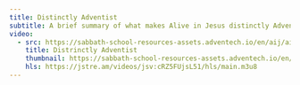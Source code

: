 ```yaml
---
title: Distinctly Adventist
subtitle: A brief summary of what makes Alive in Jesus distinctly Adventist.
video:
  - src: https://sabbath-school-resources-assets.adventech.io/en/aij/aij-training-videos/assets/en-aij-distrinctly-adventist.mp4
    title: Distrinctly Adventist
    thumbnail: https://sabbath-school-resources-assets.adventech.io/en/aij/aij-training-videos/07-distinctly-adventist/cover.png
    hls: https://jstre.am/videos/jsv:cRZ5FUjsL51/hls/main.m3u8
---
```

